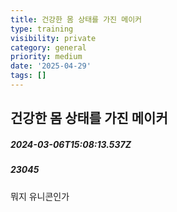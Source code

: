 ```yaml
---
title: 건강한 몸 상태를 가진 메이커
type: training
visibility: private
category: general
priority: medium
date: '2025-04-29'
tags: []
---
```

## 건강한 몸 상태를 가진 메이커
##### 2024-03-06T15:08:13.537Z
##### 23045

<p>뭐지 유니콘인가</p>
